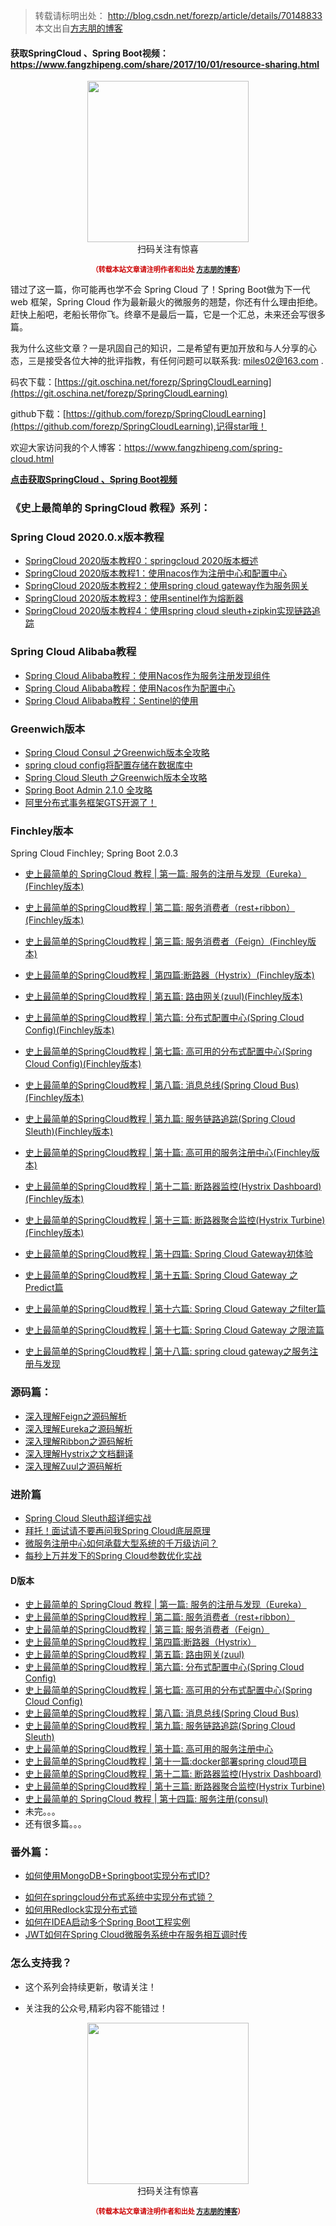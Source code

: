>转载请标明出处： 
> http://blog.csdn.net/forezp/article/details/70148833
> 本文出自[方志朋的博客](http://blog.csdn.net/forezp)
> 

#### 获取SpringCloud 、Spring Boot视频：https://www.fangzhipeng.com/share/2017/10/01/resource-sharing.html

<div>
    <p align="center">
        <img src="https://www.fangzhipeng.com/img/avatar.jpg" width="258" height="258"/>
        <br>
        扫码关注有惊喜
    </p>
    <p align="center" style="margin-top: 15px; font-size: 11px;color: #cc0000;">
        <strong>（转载本站文章请注明作者和出处 <a href="https://www.fangzhipeng.com">方志朋的博客</a>）</strong>
    </p>
</div>


错过了这一篇，你可能再也学不会 Spring Cloud 了！Spring Boot做为下一代 web 框架，Spring Cloud 作为最新最火的微服务的翘楚，你还有什么理由拒绝。赶快上船吧，老船长带你飞。终章不是最后一篇，它是一个汇总，未来还会写很多篇。



我为什么这些文章？一是巩固自己的知识，二是希望有更加开放和与人分享的心态，三是接受各位大神的批评指教，有任何问题可以联系我: miles02@163.com .

码农下载：[https://git.oschina.net/forezp/SpringCloudLearning](https://git.oschina.net/forezp/SpringCloudLearning)

github下载：[https://github.com/forezp/SpringCloudLearning](https://github.com/forezp/SpringCloudLearning),记得star哦！

欢迎大家访问我的个人博客：https://www.fangzhipeng.com/spring-cloud.html

**[点击获取SpringCloud 、Spring Boot视频](https://www.fangzhipeng.com/share/2017/10/01/resource-sharing.html)**

### 《史上最简单的 SpringCloud 教程》系列：

### Spring Cloud 2020.0.x版本教程

- [SpringCloud 2020版本教程0：springcloud 2020版本概述](https://www.fangzhipeng.com/springcloud/2021/04/01/sc-2020-gs.html)
- [SpringCloud 2020版本教程1：使用nacos作为注册中心和配置中心](https://www.fangzhipeng.com/springcloud/2021/04/02/sc-2020-nacos.html)
- [SpringCloud 2020版本教程2：使用spring cloud gateway作为服务网关](https://www.fangzhipeng.com/springcloud/2021/04/03/sc-2020-gateway.html)
- [SpringCloud 2020版本教程3：使用sentinel作为熔断器](https://www.fangzhipeng.com/springcloud/2021/04/04/sc-2020-sentinel.html)
- [SpringCloud 2020版本教程4：使用spring cloud sleuth+zipkin实现链路追踪](https://www.fangzhipeng.com/springcloud/2021/04/05/sc-2020-sleuth.html)

### Spring Cloud Alibaba教程
- [Spring Cloud Alibaba教程：使用Nacos作为服务注册发现组件](https://www.fangzhipeng.com/springcloud/2019/05/30/sc-nacos-discovery.html)
- [Spring Cloud Alibaba教程：使用Nacos作为配置中心](https://www.fangzhipeng.com/springcloud/2019/06/01/sc-nacos-config.html)
- [Spring Cloud Alibaba教程：Sentinel的使用
](https://www.fangzhipeng.com/springcloud/2019/06/02/sc-sentinel.html)

### Greenwich版本 

- [Spring Cloud Consul 之Greenwich版本全攻略](https://www.fangzhipeng.com/springcloud/2019/02/14/sc-consul-g.html)
- [spring cloud config将配置存储在数据库中](https://www.fangzhipeng.com/springcloud/2019/02/21/config-jdbc.html)
-  [Spring Cloud Sleuth 之Greenwich版本全攻略](https://www.fangzhipeng.com/springcloud/2019/02/05/sc-sleuth-g.html)
- [Spring Boot Admin 2.1.0 全攻略](https://blog.csdn.net/forezp/article/details/86105850)
-  [阿里分布式事务框架GTS开源了！](https://www.fangzhipeng.com/springcloud/2019/01/04/sc-f-boot-admin.html)

### Finchley版本 
Spring Cloud Finchley; Spring Boot 2.0.3

* [史上最简单的 SpringCloud 教程 | 第一篇: 服务的注册与发现（Eureka）(Finchley版本)](https://www.fangzhipeng.com/springcloud/2018/08/01/sc-f1-eureka.html)
* [史上最简单的SpringCloud教程 | 第二篇: 服务消费者（rest+ribbon）(Finchley版本)](https://www.fangzhipeng.com/springcloud/2018/08/02/sc-f2-ribbon.html)
* [史上最简单的SpringCloud教程 | 第三篇: 服务消费者（Feign）(Finchley版本)](https://www.fangzhipeng.com/springcloud/2018/08/03/sc-f3-feign.html)
* [史上最简单的SpringCloud教程 | 第四篇:断路器（Hystrix）(Finchley版本)](https://www.fangzhipeng.com/springcloud/2018/08/04/sc-f4-hystrix.html)
* [ 史上最简单的SpringCloud教程 | 第五篇: 路由网关(zuul)(Finchley版本)](https://www.fangzhipeng.com/springcloud/2018/08/05/sc-f5-zuul.html)
* [史上最简单的SpringCloud教程 | 第六篇: 分布式配置中心(Spring Cloud Config)(Finchley版本)](https://www.fangzhipeng.com/springcloud/2018/08/06/sc-f6-config.html)
* [史上最简单的SpringCloud教程 | 第七篇: 高可用的分布式配置中心(Spring Cloud Config)(Finchley版本)](https://www.fangzhipeng.com/springcloud/2018/08/07/sc-f7-config.html)
* [史上最简单的SpringCloud教程 | 第八篇: 消息总线(Spring Cloud Bus)(Finchley版本)](https://www.fangzhipeng.com/springcloud/2018/08/08/sc-f8-bus.html)
* [史上最简单的SpringCloud教程 | 第九篇: 服务链路追踪(Spring Cloud Sleuth)(Finchley版本)](https://www.fangzhipeng.com/springcloud/2018/08/09/sc-f9-sleuth.html)
* [史上最简单的SpringCloud教程 | 第十篇: 高可用的服务注册中心(Finchley版本)](https://www.fangzhipeng.com/springcloud/2018/08/10/sc-f10-eureka.html)

* [史上最简单的SpringCloud教程 | 第十二篇: 断路器监控(Hystrix Dashboard)(Finchley版本)](https://www.fangzhipeng.com/springcloud/2018/08/12/sc-f12-dash.html)
* [史上最简单的SpringCloud教程 | 第十三篇: 断路器聚合监控(Hystrix Turbine)(Finchley版本)](https://www.fangzhipeng.com/springcloud/2018/08/13/sc-f13-turbine.html)
* [史上最简单的SpringCloud教程 | 第十四篇: Spring Cloud Gateway初体验](https://www.fangzhipeng.com/springcloud/2018/11/06/sc-f-gateway1.html)
* [史上最简单的SpringCloud教程 | 第十五篇: Spring Cloud Gateway 之Predict篇](https://www.fangzhipeng.com/springcloud/2018/12/05/sc-f-gateway2.html)
* [史上最简单的SpringCloud教程 | 第十六篇: Spring Cloud Gateway 之filter篇](https://www.fangzhipeng.com/springcloud/2018/12/21/sc-f-gatway3.html)
*  [史上最简单的SpringCloud教程 | 第十七篇: Spring Cloud Gateway 之限流篇](https://www.fangzhipeng.com/springcloud/2018/12/22/sc-f-gatway4.html)
*  [史上最简单的SpringCloud教程 | 第十八篇: spring cloud gateway之服务注册与发现](https://www.fangzhipeng.com/springcloud/2018/12/23/sc-f-gateway5.html)

### 源码篇：

* [深入理解Feign之源码解析](https://www.fangzhipeng.com/springcloud/2017/08/11/sc-feign-raw.html)
* [深入理解Eureka之源码解析](https://www.fangzhipeng.com/springcloud/2017/08/11/eureka-resources.html)
* [深入理解Ribbon之源码解析](https://www.fangzhipeng.com/springcloud/2017/08/11/Ribbon-resources.html)
*  [ 深入理解Hystrix之文档翻译](http://blog.csdn.net/forezp/article/details/75333088)
* [深入理解Zuul之源码解析](https://www.fangzhipeng.com/springcloud/2017/08/11/sc-zuul-raw.html)

### 进阶篇

* [ Spring Cloud Sleuth超详细实战](http://blog.csdn.net/forezp/article/details/76795269)
* [拜托！面试请不要再问我Spring Cloud底层原理](https://blog.csdn.net/forezp/article/details/83999882)
*  [微服务注册中心如何承载大型系统的千万级访问？](https://blog.csdn.net/forezp/article/details/83999947)
*  [每秒上万并发下的Spring Cloud参数优化实战](https://blog.csdn.net/forezp/article/details/83999975)


#### D版本

* [史上最简单的 SpringCloud 教程 | 第一篇: 服务的注册与发现（Eureka）](http://blog.csdn.net/forezp/article/details/69696915)
* [史上最简单的SpringCloud教程 | 第二篇: 服务消费者（rest+ribbon）](http://blog.csdn.net/forezp/article/details/69788938)
* [史上最简单的SpringCloud教程 | 第三篇: 服务消费者（Feign）](http://blog.csdn.net/forezp/article/details/69808079)
* [史上最简单的SpringCloud教程 | 第四篇:断路器（Hystrix）](http://blog.csdn.net/forezp/article/details/69934399)
* [ 史上最简单的SpringCloud教程 | 第五篇: 路由网关(zuul)](http://blog.csdn.net/forezp/article/details/69939114)
* [史上最简单的SpringCloud教程 | 第六篇: 分布式配置中心(Spring Cloud Config)](http://blog.csdn.net/forezp/article/details/70037291)
* [史上最简单的SpringCloud教程 | 第七篇: 高可用的分布式配置中心(Spring Cloud Config)](http://blog.csdn.net/forezp/article/details/70037513)
* [史上最简单的SpringCloud教程 | 第八篇: 消息总线(Spring Cloud Bus)](http://blog.csdn.net/forezp/article/details/70148235)
* [史上最简单的SpringCloud教程 | 第九篇: 服务链路追踪(Spring Cloud Sleuth)](http://blog.csdn.net/forezp/article/details/70162074)
* [史上最简单的SpringCloud教程 | 第十篇: 高可用的服务注册中心](http://blog.csdn.net/forezp/article/details/70183572)
* [史上最简单的SpringCloud教程 | 第十一篇:docker部署spring cloud项目](http://blog.csdn.net/forezp/article/details/70198649)
* [史上最简单的SpringCloud教程 | 第十二篇: 断路器监控(Hystrix Dashboard)](http://blog.csdn.net/forezp/article/details/70217283)
* [史上最简单的SpringCloud教程 | 第十三篇: 断路器聚合监控(Hystrix Turbine)](http://blog.csdn.net/forezp/article/details/70233227)
* [ 史上最简单的 SpringCloud 教程 | 第十四篇: 服务注册(consul)](http://blog.csdn.net/forezp/article/details/70245644)
*  未完。。。
*  还有很多篇。。。
 
### 番外篇：

- [如何使用MongoDB+Springboot实现分布式ID?](http://blog.csdn.net/forezp/article/details/69056017)
* [ 如何在springcloud分布式系统中实现分布式锁？](http://blog.csdn.net/forezp/article/details/68957681)
* [ 如何用Redlock实现分布式锁](http://blog.csdn.net/forezp/article/details/70305336)
* [ 如何在IDEA启动多个Spring Boot工程实例](http://blog.csdn.net/forezp/article/details/76408139)
* [ JWT如何在Spring Cloud微服务系统中在服务相互调时传](http://blog.csdn.net/forezp/article/details/78676036)




### 怎么支持我？

* 这个系列会持续更新，敬请关注！


* 关注我的公众号,精彩内容不能错过！

<div>
    <p align="center">
        <img src="https://www.fangzhipeng.com/img/avatar.jpg" width="258" height="258"/>
        <br>
        扫码关注有惊喜
    </p>
    <p align="center" style="margin-top: 15px; font-size: 11px;color: #cc0000;">
        <strong>（转载本站文章请注明作者和出处 <a href="https://www.fangzhipeng.com">方志朋的博客</a>）</strong>
    </p>
</div>


